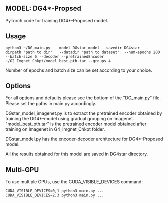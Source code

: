 

## MODEL: DG4*-Propsed

PyTorch code for training DG4*-Proposed model.

## Usage

```
python3 ~/DG_main.py  --model DGstar_model --savedir DG4star  --dirpath "path to dir"   --datadir "path to dataset"  --num-epochs 200 --batch-size 6 --decoder --pretrainedEncoder ~/G2_Imgnet_Chkpt/model_best.pth.tar --groups 4

```
Number of epochs and batch size can be set according to your choice.

## Options
For all options and defaults please see the bottom of the "DG_main.py" file. Please set the paths in main.py accordingly.

DGstar_model_imagenet.py is to extract the pretrained encoder obtained by training the DG4*-model using gradual grouping on Imagenet. "model_best_pth.tar" is the pretrained encoder model obtained after training on Imagenet in G4_Imgnet_Chkpt folder.

DGstar_model.py has the encoder-decoder architecture for DG4*-Proposed model.

All the results obtained for this model are saved in DG4star directory.


## Multi-GPU
To use multiple GPUs, use the CUDA_VISIBLE_DEVICES command:
```
CUDA_VISIBLE_DEVICES=0,1 python3 main.py ...
CUDA_VISIBLE_DEVICES=2,3 python3 main.py ...
```
